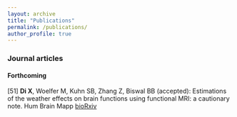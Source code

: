 ```yaml
---
layout: archive
title: "Publications"
permalink: /publications/
author_profile: true
---
```


### Journal articles
#### Forthcoming
[51] **Di X**, Woelfer M, Kuhn SB, Zhang Z, Biswal BB (accepted): Estimations of the weather effects on brain functions using functional MRI: a cautionary note. Hum Brain Mapp [bioRxiv](https://doi.org/10.1101/646695)
